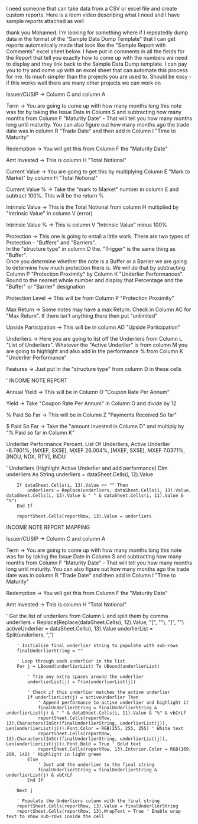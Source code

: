 I need someone that can take data from a CSV or excel file and create custom reports. Here is a loom video describing what I need and I have sample reports attached as well

thank you Mohamed. I'm looking for something where if I repeatedly dump data in the format of the "Sample Data Dump Template" that I can get reports automatically made that look like the "Sample Report with Comments" excel sheet below. I have put in comments in all the fields for the Report that tell you exactly how to come up with the numbers we need to display and they link back to the Sample Data Dump template. I can pay you to try and come up with an excel sheet that can automate this process for me. Its much simpler than the projects you are used to. Should be easy - if this works well there are many other projects we can work on

Issuer/CUSIP -> Column C and column A

Term -> You are going to come up with how many months long this note was for by taking the Issue Date in Column S and subtracting how many months from Column F "Maturity Date" - That will tell you how many months long until maturity. You can also figure out how many months ago the trade date was in column R "Trade Date" and then add in Column I "Time to Maturity"

Redemption -> You will get this from Column F the "Maturity Date"

Amt Invested -> This is column H "Total Notional"

Current Value -> You are going to get this by multiplying Column E "Mark to Market" by column H "Total Notional"

Current Value % -> Take the "mark to Market" number in column E and subtract 100%. This will be the return %

Intrinsic Value -> This is the Total Notional from column H multiplied by "Intrinsic Value" in column V (error)

Intrinsic Value % -> This is column V "Intrinsic Value" minus 100%

Protection -> This one is going to entail a little work. There are two types of Protection - "Buffers" and "Barriers".  
In the "structure type" in column D the. "Trigger" is the same thing as "Buffer".  
Once you determine whether the note is a Buffer or a Barrier we are going to determine how much protection there is.
We will do that by subtracting Column P "Protection Proximity" by Column K "Underlier Performances".
Round to the nearest whole number and display that Percentage and the "Buffer" or "Barrier" designation

Protection Level -> This will be from Column P "Protection Proximity"

Max Return -> Some notes may have a max Return. Check in Column AC for "Max Return". If there isn't anything there then put "unlimited"

Upside Participation -> This will be in column AD "Upside Participation"

Underliers -> Here you are going to list off the Underliers from Column L "List of Underliers". Whatever the "Active Underlier" is from column M you are going to highlight and also add in the performance % from Column K "Underlier Performance"

Features -> Just put in the "structure type" from column D in these cells

' INCOME NOTE REPORT

Annual Yield -> This will be in Column O "Coupon Rate Per Annum"

Yield -> Take "Coupon Rate Per Annum" in Column O and divide by 12

% Paid So Far -> This will be in Column Z "Payments Received So far"

$ Paid So Far -> Take the "amount Invested in Column D" and multiply by "% Paid so far in Column K"

Underlier Performance Percent, List Of Underliers, Active Underlier
-8.7901%, [MXEF, SX5E], MXEF
26.004%, [MXEF, SX5E], MXEF
7.0371%, [INDU, NDX, RTY], INDU

' Underliers (Highlight Active Underlier and add performance)
Dim underliers As String
underliers = dataSheet.Cells(i, 12).Value

        If dataSheet.Cells(i, 13).Value <> "" Then
            underliers = Replace(underliers, dataSheet.Cells(i, 13).Value, dataSheet.Cells(i, 13).Value & " " & dataSheet.Cells(i, 11).Value & "%")
        End If

        reportSheet.Cells(reportRow, 13).Value = underliers

INCOME NOTE REPORT MAPPING

Issuer/CUSIP -> Column C and column A

Term -> You are going to come up with how many months long this note was for by taking the Issue Date in Column S and subtracting how many months from Column F "Maturity Date" - That will tell you how many months long until maturity. You can also figure out how many months ago the trade date was in column R "Trade Date" and then add in Column I "Time to Maturity"

Redemption -> You will get this from Column F the "Maturity Date"

Amt Invested -> This is column H "Total Notional"

' Get the list of underliers from Column L and split them by comma
underliers = Replace(Replace(dataSheet.Cells(i, 12).Value, "[", ""), "]", "")
activeUnderlier = dataSheet.Cells(i, 13).Value
underlierList = Split(underliers, ",")

        ' Initialize final underlier string to populate with sub-rows
        finalUnderlierString = ""

        ' Loop through each underlier in the list
        For j = LBound(underlierList) To UBound(underlierList)

            ' Trim any extra spaces around the underlier
            underlierList(j) = Trim(underlierList(j))

            ' Check if this underlier matches the active underlier
            If underlierList(j) = activeUnderlier Then
                ' Append performance to active underlier and highlight it
                finalUnderlierString = finalUnderlierString & underlierList(j) & " " & dataSheet.Cells(i, 11).Value & "%" & vbCrLf
                reportSheet.Cells(reportRow, 13).Characters(InStr(finalUnderlierString, underlierList(j)), Len(underlierList(j))).Font.Color = RGB(255, 255, 255) ' White text
                reportSheet.Cells(reportRow, 13).Characters(InStr(finalUnderlierString, underlierList(j)), Len(underlierList(j))).Font.Bold = True ' Bold text
                reportSheet.Cells(reportRow, 13).Interior.Color = RGB(169, 208, 142) ' Highlight in light green
            Else
                ' Just add the underlier to the final string
                finalUnderlierString = finalUnderlierString & underlierList(j) & vbCrLf
            End If

        Next j

        ' Populate the Underliers column with the final string
        reportSheet.Cells(reportRow, 13).Value = finalUnderlierString
        reportSheet.Cells(reportRow, 13).WrapText = True ' Enable wrap text to show sub-rows inside the cell
